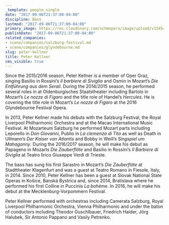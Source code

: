 ```yaml
---
_template: people_single
date: "2017-09-06T21:37:00-04:00"
discipline: Bass
lastmod: "2017-09-06T21:37:00-04:00"
primary_image: https://res.cloudinary.com/schmopera/image/upload/v1545409169/media/webhook-uploads/1504748180274/579a24e82341a.jpg.jpg
publishDate: "2017-09-06T21:37:00-04:00"
related_companies:
- scene/companies/salzburg-festival.md
- scene/companies/glyndebourne.md
slug: peter-kellner
title: Peter Kellner
cms_visible: true
---
```


Since the 2015/2016 season, Peter Kellner is a member of Oper Graz, singing Basilio in Rossini’s *Il barbiere di Siviglia* and Osmin in Mozart’s *Die Entführung aus dem Serail*. During the 2014/2015 season, he performed several roles in at Oldenburgisches Staatstheater including Bartolo in Mozart’s *Le nozze di Figaro* and the title role of Handel’s *Hercules*. He is covering the title role in Mozart’s *Le nozze di Figaro* at the 2016 Glyndebourne Festival Opera.

In 2013, Peter Kellner made his debuts with the Salzburg Festival, the Royal Liverpool Philharmonic Orchestra and at the Macao International Music Festival. At Mozarteum Salzburg he performed Mozart parts including Leporello in *Don Giovanni*, Publio in *La clemenza di Tito* as well as Death in Ullmann‘s *Der Kaiser von Atlantis* and Bobby in Weill’s *Singspiel um Mahagonny*. During the 2016/2017 season, he will make his debut as Papageno in Mozarts *Die Zauberflöte* and Basilio in Rossini’s *Il Barbiere di Siviglia* at Teatro lirico Giuseppe Verdi di Trieste.

The bass has sung his first Sarastro in Mozart’s *Die Zauberflöte* at Stadttheater Klagenfurt and was a guest at Teatro Romano in Fiesole, Italy, in 2014. Since 2010, Peter Kellner has been a guest at Slovak National State Operas in Košice, Banská Bystrica and, since 2014, Bratislava where he performed his first Colline in Puccinis *La bohème*. In 2016, he will make his debut at the Mecklenburg-Vorpommern Festival.

Peter Kellner performed with orchestras including Camerata Salzburg, Royal Liverpool Philharmonic Orchestra, Vienna Philharmonic and under the baton of conductors including Theodor Guschlbauer, Friedrich Haider, Jörg Halubek, Sir Antonio Pappano and Vasily Petrenko.
